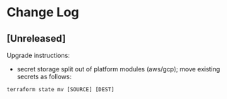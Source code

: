 
# Change Log

## [Unreleased]

Upgrade instructions:
  - secret storage split out of platform modules (aws/gcp); move existing
    secrets as follows:

`terraform state mv [SOURCE] [DEST]`
